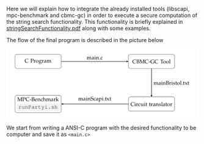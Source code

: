 Here we will explain how to integrate the already installed tools (libscapi, mpc-benchmark and cbmc-gc) in order to execute a secure computation of the string search functionality. This functionality is briefly explained in [stringSearchFunctionality.pdf](stringSearchFunctionality.pdf) along with some examples. 

The flow of the final program is described in the picture below

![workFlow](workFlow.png)

We start from writing a ANSI-C program with the desired functionality to be computer and save it as `<main.c>`
